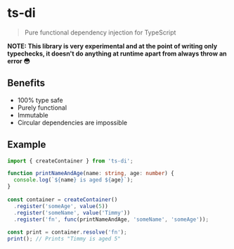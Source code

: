 # ts-di

> Pure functional dependency injection for TypeScript

**NOTE: This library is very experimental and at the point of writing only typechecks, it doesn't do anything at runtime apart from always throw an error 😳**

## Benefits

- 100% type safe
- Purely functional
- Immutable
- Circular dependencies are impossible

## Example

```ts
import { createContainer } from 'ts-di';

function printNameAndAge(name: string, age: number) {
  console.log(`${name} is aged ${age}`);
}
​
const container = createContainer()
  .register('someAge', value(5))
  .register('someName', value('Timmy'))
  .register('fn', func(printNameAndAge, 'someName', 'someAge'));
​
const print = container.resolve('fn');
print(); // Prints "Timmy is aged 5"
```
